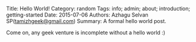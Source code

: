 Title: Hello World!
Category: random
Tags: info; admin; about; introduction; getting-started
Date: 2015-07-06
Authors: Azhagu Selvan SP(tamizhgeek@gmail.com)
Summary: A formal hello world post. 


Come on, any geek venture is incomplete without a hello world :)


